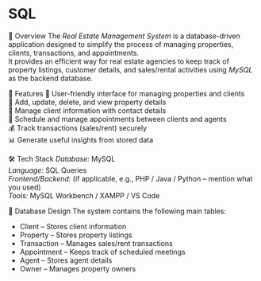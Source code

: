 # SQL
📌 Overview
The *Real Estate Management System* is a database-driven application designed to simplify the process of managing properties, clients, transactions, and appointments.  
It provides an efficient way for real estate agencies to keep track of property listings, customer details, and sales/rental activities using *MySQL* as the backend database.

🚀 Features
🔑 User-friendly interface for managing properties and clients  
🏡 Add, update, delete, and view property details  
👥 Manage client information with contact details  
📅 Schedule and manage appointments between clients and agents  
💰 Track transactions (sales/rent) securely  
📊 Generate useful insights from stored data  


🛠 Tech Stack
*Database:* MySQL  
*Language:* SQL Queries  
*Frontend/Backend:* (if applicable, e.g., PHP / Java / Python – mention what you used)  
*Tools:* MySQL Workbench / XAMPP / VS Code  


📂 Database Design
The system contains the following main tables:
- Client – Stores client information  
- Property – Stores property listings  
- Transaction – Manages sales/rent transactions  
- Appointment – Keeps track of scheduled meetings  
- Agent – Stores agent details  
- Owner – Manages property owners  
